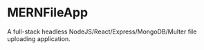 # MERNFileApp
A full-stack headless NodeJS/React/Express/MongoDB/Multer file uploading application.

